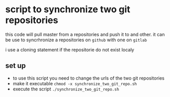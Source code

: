 # script to synchronize two git repositories

this code will pull master from a repositories and push it to and other.
it can be use to syncrhronize a repositories on `github` with one on `gitlab`

i use a cloning statement if the repositorie do not exist localy

## set up
   - to use this script you need to change the urls of the two git repositories
   - make it executable `chmod -x synchronize_two_git_repo.sh`
   - execute the script `./synchronize_two_git_repo.sh`
